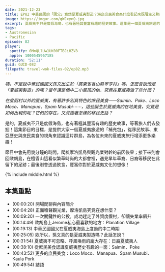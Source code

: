 ```yaml
---
date: 2021-12-23
title: EP82 中華民國的「國父」竟然是夏威夷製造？海島庶民美食為什麼看起來既陌生又熟悉？拒絕觀光客的海島到底在想什麼？之夏威夷補充包
image: https://imgur.com/gWJxynQ.jpg
excerpt: 夏威夷不只是度假海島，也有著極其豐富有趣的歷史故事。這集是一個夏威夷旅遊的「補充包」，從移民故事、東亞歷史與庶民美食的視角來認識這片群島，為各位未來的夏威夷旅行增添更多樂趣！想知道當年中二屁孩孫文究竟在這裡幹嘛、日裔移民如何改寫群島歷史、有什麼平價又有特色的庶民美食，這集給他聽下去就對啦！
tags:
- Austronesian
- Pacific
episode: 82
player:
  spotify: 0MmQLlUw1UK00FTBJiHZV8
  apple: 1000545967185
duration: '52:11'
guid: GUID-082
filepath: travel-wok-files-02/ep82.mp3
---
```

*咦，不是說中華民國國父孫文出生於「廣東省香山縣翠亨村」嗎，怎麼會說他是「夏威夷製造」的呢？當年還是個中二小屁孩的他，究竟在夏威夷做了些什麼？*

*在度假村以外的夏威夷，有著許多別具特色的庶民美食——Saimin、Poke、Loco Moco、Manapua、Spam Musubi⋯⋯，這些誕生於夏威夷的在地美食，究竟是如何出現的呢？它們的存在，又見證著怎樣的移民史話？*

是的，夏威夷不只是度假海島，也有著極其豐富有趣的歷史故事，等著旅人們去發掘！這集節目的目標，是提供大家一個夏威夷旅遊的「補充包」，從移民故事、東亞歷史與庶民美食的視角來認識這片群島，為各位未來的夏威夷旅行增添更多樂趣！

節目中會先用幾分鐘的時間，爬梳摩洛凱島與觀光業對幹的前因後果；接下來則會回歐胡島，在檀香山這看似繁華時尚的大都會裡，遇見早年華裔、日裔等移民在此留下的足跡；最後則會透過飲食，豐富你對於夏威夷文化的想像！

{% include middle.html %}

## 本集重點

* (00:00:20) 開場閒聊與內容簡介
* (00:04:28) 正面嗆聲觀光業，摩洛凱島究竟在想什麼？
* (00:09:20) 一次關鍵性的公投，成功趕走了外資度假村，卻讓失業率飆升
* (00:14:49) 歐胡島上Jerome私心最喜歡的地方：Planation Village
* (00:19:13) 中華民國國父在夏威夷海島上度過的中二時期
* (00:25:05) 欸所以，孫文真的是夏威夷製造嗎？此話怎說？
* (00:31:54) 夏威夷不可忽略、呼風喚雨的龐大存在：日裔夏威夷人
* (00:38:10) 從庶民美食認識夏威夷歷史有趣的一面：Saimin、Poke
* (00:43:52) 更多的庶民美食：Loco Moco、Manapua、Spam Musubi、Kaula Pork
* (00:49:54) 結語
